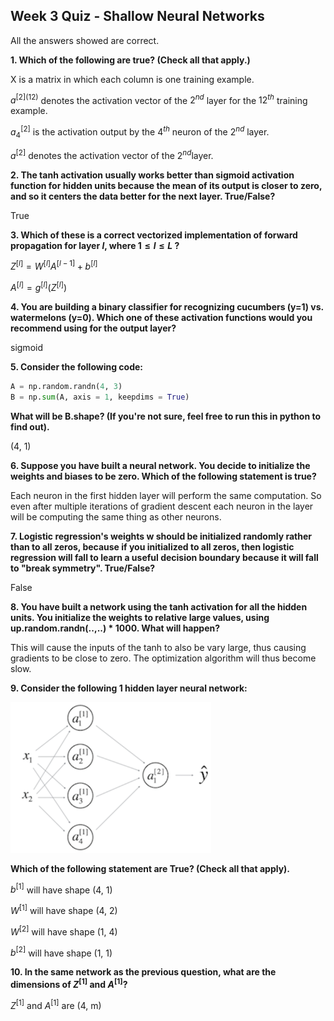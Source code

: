 ## Week 3 Quiz - Shallow Neural Networks

All the answers showed are correct.

**1. Which of the following are true? (Check all that apply.)**

X is a matrix in which each column is one training example.

$a^{[2](12)}$ denotes the activation vector of the $2^{nd}$ layer for the $12^{th}$ training example.

$a_4^{[2]}$ is the activation output by the $4^{th}$ neuron of the $2^{nd}$ layer.

$a^{[2]}$ denotes the activation vector of the  $2^{nd}$layer.

**2. The tanh activation usually works better than sigmoid activation function for hidden units because the mean of its output is closer to zero, and so it centers the data better for the next layer. True/False?**

True

**3. Which of these is a correct vectorized implementation of forward propagation for layer $l$, where $1 \leq l \leq L$ ?**

$Z^{[l]} = W^{[l]}A^{[l-1]} + b^{[l]}$

$A^{[l]} = g^{[l]}(Z^{[l]})$

**4. You are building a binary classifier for recognizing cucumbers (y=1) vs. watermelons (y=0). Which one of these activation functions would you recommend using for the output layer?**

sigmoid

**5. Consider the following code:**

```python
A = np.random.randn(4, 3)
B = np.sum(A, axis = 1, keepdims = True)
```

**What will be B.shape? (If you're not sure, feel free to run this in python to find out).**

(4, 1)

**6. Suppose you have built a neural network. You decide to initialize the weights and biases to be zero. Which of the following statement is true?**

Each neuron in the first hidden layer will perform the same computation. So even after multiple iterations of gradient descent each neuron in the layer will be computing the same thing as other neurons.

**7. Logistic regression's weights w should be initialized randomly rather than to all zeros, because if you initialized to all zeros, then logistic regression will fall to learn a useful decision boundary because it will fall to "break symmetry". True/False?**

False

**8. You have built a network using the tanh activation for all the hidden units. You initialize the weights to relative large values, using up.random.randn(..,..) * 1000. What will happen?**

This will cause the inputs of the tanh to also be vary large, thus causing gradients to be close to zero. The optimization algorithm will thus become slow.

**9. Consider the following 1 hidden layer neural network:**

![](images/q3_1.png)

**Which of the following statement are True? (Check all that apply).**

$b^{[1]}$ will have shape (4, 1)

$W^{[1]}$ will have shape (4, 2)

$W^{[2]}$ will have shape (1, 4)

$b^{[2]}$ will have shape (1, 1)

**10. In the same network as the previous question, what are the dimensions of $Z^{[1]}$ and $A^{[1]}$?**

 $Z^{[1]}$ and $A^{[1]}$ are (4, m)